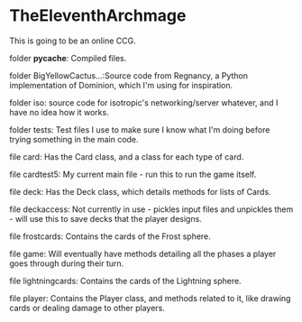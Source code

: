 TheEleventhArchmage
===========
This is going to be an online CCG.

folder __pycache__: Compiled files.

folder BigYellowCactus...:Source code from Regnancy, a Python implementation of Dominion, which I'm using for inspiration.

folder iso: source code for isotropic's networking/server whatever, and I have no idea how it works.

folder tests: Test files I use to make sure I know what I'm doing before trying something in the main code.

file card: Has the Card class, and a class for each type of card.

file cardtest5: My current main file - run this to run the game itself.

file deck: Has the Deck class, which details methods for lists of Cards.

file deckaccess: Not currently in use - pickles input files and unpickles them - will use this to save decks that the player designs.

file frostcards: Contains the cards of the Frost sphere.

file game: Will eventually have methods detailing all the phases a player goes through during their turn.

file lightningcards: Contains the cards of the Lightning sphere.

file player: Contains the Player class, and methods related to it, like drawing cards or dealing damage to other players.

